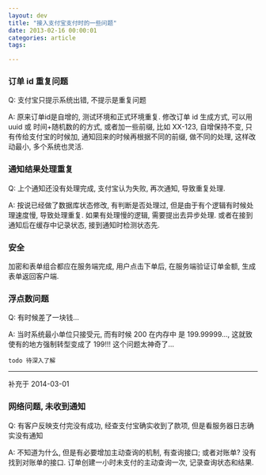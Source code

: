 ```yaml
---
layout: dev
title: "接入支付宝支付时的一些问题"
date: 2013-02-16 00:00:01
categories: article
tags: 

---
```


### 订单 id 重复问题

Q: 支付宝只提示系统出错, 不提示是重复问题

A: 原来订单id是自增的, 测试环境和正式环境重复. 修改订单 id 生成方式, 可以用 uuid 或 时间+随机数的的方式, 或者加一些前缀, 比如 XX-123, 自增保持不变, 只有传给支付宝的时候加, 通知回来的时候再根据不同的前缀, 做不同的处理, 这样改动最小, 多个系统也灵活.

### 通知结果处理重复

Q: 上个通知还没有处理完成, 支付宝认为失败, 再次通知, 导致重复处理.

A: 按说已经做了数据库状态修改, 有判断是否处理过, 但是由于有个逻辑有时候处理速度慢, 导致处理重复. 如果有处理慢的逻辑, 需要提出去异步处理. 或者在接到通知后在缓存中记录状态, 接到通知时检测状态先.

### 安全

加密和表单组合都应在服务端完成, 用户点击下单后, 在服务端验证订单金额, 生成表单返回客户端.

### 浮点数问题

Q: 有时候差了一块钱...

A: 当时系统最小单位只接受元, 而有时候 200 在内存中 是 199.99999..., 这就致使有的地方强制转型变成了 199!!! 这个问题太神奇了...

```
todo 待深入了解
```

----

补充于 2014-03-01

### 网络问题, 未收到通知

Q: 有客户反映支付完没有成功, 经查支付宝确实收到了款项, 但是看服务器日志确实没有通知

A: 不知道为什么, 但是有必要增加主动查询的机制, 有查询接口; 或者对账单? 没有找到对账单的接口. 订单创建一小时未支付的主动查询一次, 记录查询状态和结果.

